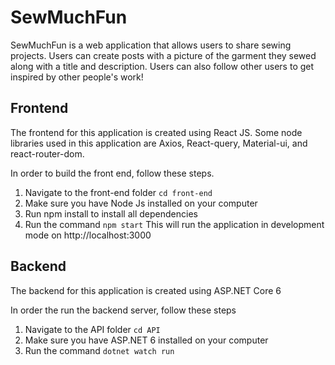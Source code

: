# SewMuchFun

SewMuchFun is a web application that allows users to share sewing projects. Users can create posts with a picture of the garment  they sewed along with a title and description.
Users can also follow other users to get inspired by other people's work!

## Frontend 

The frontend for this application is created using React JS. Some node libraries used in this application are Axios, React-query, Material-ui, and react-router-dom.

In order to build the front end, follow these steps.

1. Navigate to the front-end folder ```cd front-end```
2. Make sure you have Node Js installed on your computer
4. Run npm install to install all dependencies
3. Run the command ```npm start``` 
This will run the application in development  mode on http://localhost:3000

## Backend

The backend for this application is created using ASP.NET Core 6

In order the run the backend server, follow these steps

1. Navigate to the API folder ```cd API```
2. Make sure you have ASP.NET 6 installed on your computer
3. Run the command ```dotnet watch run```
